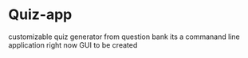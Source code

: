 # Quiz-app
customizable quiz generator from question bank
its a commanand line application right now 
GUI to be created 

